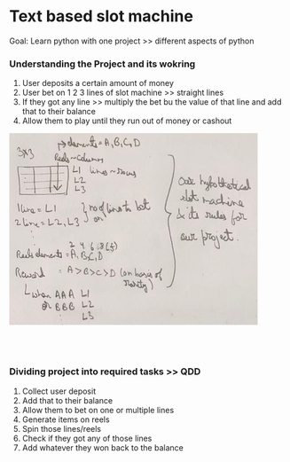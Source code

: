 # Text based slot machine

Goal: Learn python with one project >> different aspects of python
<br>
### Understanding the Project and its wokring

1. User deposits a certain amount of money
2. User bet on 1 2 3 lines of slot machine >> straight lines
3. If they got any line >> multiply the bet bu the value of that line and add that to their balance
4. Allow them to play until they run out of money or cashout

![slot machine sample](slot.jpg)

<br>
<br>

### Dividing project into required tasks >> QDD
1. Collect user deposit
2. Add that to their balance
3. Allow them to bet on one or multiple lines
4. Generate items on reels 
5. Spin those lines/reels
6. Check if they got any of those lines
7. Add whatever they won back to the balance




